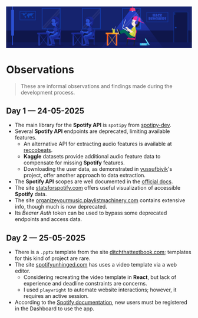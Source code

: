 ![Challenge banner](/docs/assets/challenge-banner.jpg)

# Observations
> These are informal observations and findings made during the development process.

## Day 1 — 24-05-2025
- The main library for the **Spotify API** is `spotipy` from [spotipy-dev](https://github.com/spotipy-dev/spotipy?tab=readme-ov-file).  
- Several **Spotify API** endpoints are deprecated, limiting available features.  
    - An alternative API for extracting audio features is available at [reccobeats](https://reccobeats.com/docs/apis/extract-audio-features).  
    - **Kaggle** datasets provide additional audio feature data to compensate for missing **Spotify** features.  
    - Downloading the user data, as demonstrated in [yussufbiyik](https://github.com/yussufbiyik/how-much-time-you-spent-listening-music-on-spotify?tab=readme-ov-file)'s project, offer another approach to data extraction.  
- The **Spotify API** scopes are well documented in the [official docs](https://developer.spotify.com/documentation/web-api/concepts/scopes).  
- The site [statsforspotify.com](https://www.statsforspotify.com/track/recent) offers useful visualization of accessible **Spotify** data.  
- The site [organizeyourmusic.playlistmachinery.com](http://organizeyourmusic.playlistmachinery.com) contains extensive info, though much is now deprecated.  
-   Its _Bearer Auth_ token can be used to bypass some deprecated endpoints and access data.  


## Day 2 — 25-05-2025
- There is a `.pptx` template from the site [ditchthattextbook.com](https://ditchthattextbook.com/spotify-wrapped/); templates for this kind of project are rare.  
- The site [spotifyunhinged.com](https://www.spotifyunhinged.com) has uses a video template via a web editor.  
    - Considering recreating the video template in **React**, but lack of experience and deadline constraints are concerns.  
    - I used `playwright` to automate website interactions; however, it requires an active session.  
- According to the [Spotify documentation](https://developer.spotify.com/documentation/web-api/concepts/quota-modes), new users must be registered in the Dashboard to use the app.  